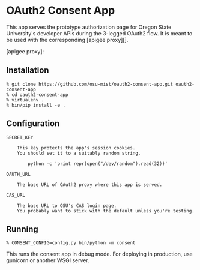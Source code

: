 OAuth2 Consent App
====

This app serves the prototype authorization page
for Oregon State University's developer APIs
during the 3-legged OAuth2 flow.
It is meant to be used with the corresponding [apigee proxy][].

[apigee proxy]:

Installation
----

    % git clone https://github.com/osu-mist/oauth2-consent-app.git oauth2-consent-app
    % cd oauth2-consent-app
    % virtualenv .
    % bin/pip install -e .

Configuration
----

    SECRET_KEY

        This key protects the app's session cookies.
        You should set it to a suitably random string.

            python -c 'print repr(open("/dev/random").read(32))'

    OAUTH_URL

        The base URL of OAuth2 proxy where this app is served.

    CAS_URL

        The base URL to OSU's CAS login page.
        You probably want to stick with the default unless you're testing.

Running
----

    % CONSENT_CONFIG=config.py bin/python -m consent

This runs the consent app in debug mode.
For deploying in production, use gunicorn or another WSGI server.

